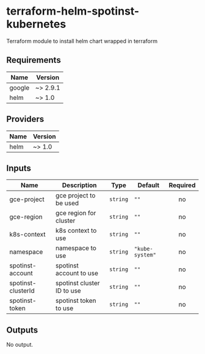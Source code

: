 # terraform-helm-spotinst-kubernetes
Terraform module to install helm chart wrapped in terraform

<!-- BEGINNING OF PRE-COMMIT-TERRAFORM DOCS HOOK -->
## Requirements

| Name | Version |
|------|---------|
| google | ~> 2.9.1 |
| helm | ~> 1.0 |

## Providers

| Name | Version |
|------|---------|
| helm | ~> 1.0 |

## Inputs

| Name | Description | Type | Default | Required |
|------|-------------|------|---------|:--------:|
| gce-project | gce project to be used | `string` | `""` | no |
| gce-region | gce region for cluster | `string` | `""` | no |
| k8s-context | k8s context to use | `string` | `""` | no |
| namespace | namespace to use | `string` | `"kube-system"` | no |
| spotinst-account | spotinst account to use | `string` | `""` | no |
| spotinst-clusterId | spotinst cluster ID to use | `string` | `""` | no |
| spotinst-token | spotinst token to use | `string` | `""` | no |

## Outputs

No output.

<!-- END OF PRE-COMMIT-TERRAFORM DOCS HOOK -->
